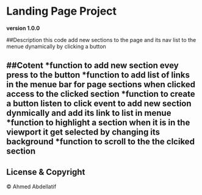 # Landing Page Project

**version 1.0.0**

##Description
this code add new sections to the page and its nav list to the menue dynamically by clicking a button
 
##Cotent 
*function to add new section evey press to the button 
*function to add list of links in the menue bar for page sections when clicked access to the clicked section
*function to create a button listen to click event to add new section dynmically and add its link to list in menue
*function to highlight  a section when it is in the viewport it get selected by changing its background
*function to scroll to the the clciked section 
 ---
## License & Copyright
© Ahmed Abdellatif
 
